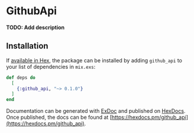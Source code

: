# GithubApi

**TODO: Add description**

## Installation

If [available in Hex](https://hex.pm/docs/publish), the package can be installed
by adding `github_api` to your list of dependencies in `mix.exs`:

```elixir
def deps do
  [
    {:github_api, "~> 0.1.0"}
  ]
end
```

Documentation can be generated with [ExDoc](https://github.com/elixir-lang/ex_doc)
and published on [HexDocs](https://hexdocs.pm). Once published, the docs can
be found at [https://hexdocs.pm/github_api](https://hexdocs.pm/github_api).

